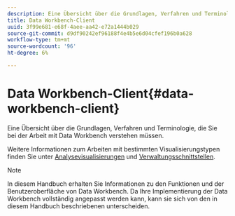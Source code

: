 ```yaml
---
description: Eine Übersicht über die Grundlagen, Verfahren und Terminologie, die Sie bei der Arbeit mit Data Workbench verstehen müssen.
title: Data Workbench-Client
uuid: 3f99e681-e68f-4aee-aa42-e72a1444b029
source-git-commit: d9df90242ef96188f4e4b5e6d04cfef196b0a628
workflow-type: tm+mt
source-wordcount: '96'
ht-degree: 6%

---
```



# Data Workbench-Client{#data-workbench-client}

Eine Übersicht über die Grundlagen, Verfahren und Terminologie, die Sie bei der Arbeit mit Data Workbench verstehen müssen.

Weitere Informationen zum Arbeiten mit bestimmten Visualisierungstypen finden Sie unter [Analysevisualisierungen](../../home/c-get-started/c-analysis-vis/c-analysis-vis.md#concept-cb5b9716d3404b2b888a55b3efec1fa5) und [Verwaltungsschnittstellen](../../home/c-get-started/c-admin-intrf/c-admin-intrf.md#concept-855c1a91e1a948969fab592adca15f74).

>[!NOTE]
>
>In diesem Handbuch erhalten Sie Informationen zu den Funktionen und der Benutzeroberfläche von Data Workbench. Da Ihre Implementierung der Data Workbench vollständig angepasst werden kann, kann sie sich von den in diesem Handbuch beschriebenen unterscheiden.

